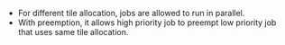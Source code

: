 - For different tile allocation, jobs are allowed to run in parallel.
- With preemption, it allows high priority job to preempt low priority job that uses same tile allocation.